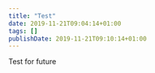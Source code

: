 ```yaml
---
title: "Test"
date: 2019-11-21T09:04:14+01:00
tags: []
publishDate: 2019-11-21T09:10:14+01:00
---
```


Test for future
